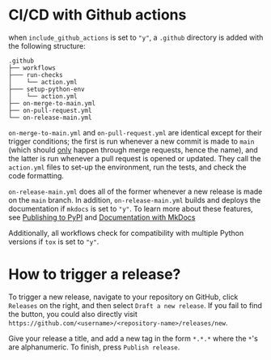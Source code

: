 # CI/CD with Github actions

when `include_github_actions` is set to `"y"`, a `.github` directory is
added with the following structure:

    .github
    ├── workflows
    ├─── run-checks
    │    └── action.yml
    ├─── setup-python-env
    │    └── action.yml
    ├── on-merge-to-main.yml
    ├── on-pull-request.yml
    └── on-release-main.yml

`on-merge-to-main.yml` and `on-pull-request.yml` are identical except
for their trigger conditions; the first is run whenever a new commit is
made to `main` (which should
[only](https://docs.github.com/en/repositories/configuring-branches-and-merges-in-your-repository/defining-the-mergeability-of-pull-requests/about-protected-branches)
happen through merge requests, hence the name), and the latter is run
whenever a pull request is opened or updated. They call the `action.yml`
files to set-up the environment, run the tests, and check the code
formatting.

`on-release-main.yml` does all of the former whenever a new release is
made on the `main` branch. In addition, `on-release-main.yml`
builds and deploys the documentation
if `mkdocs` is set to `"y"`. To learn more about these features,
see [Publishing to PyPI](./publishing.md) and [Documentation with MkDocs](./mkdocs.md)

Additionally, all workflows check for compatibility with multiple Python
versions if `tox` is set to `"y"`.

# How to trigger a release?

To trigger a new release, navigate to your repository on GitHub, click `Releases` on the right, and then select `Draft
a new release`. If you fail to find the button, you could also directly visit
`https://github.com/<username>/<repository-name>/releases/new`.

Give your release a title, and add a new tag in the form `*.*.*` where the
`*`'s are alphanumeric. To finish, press `Publish release`.
